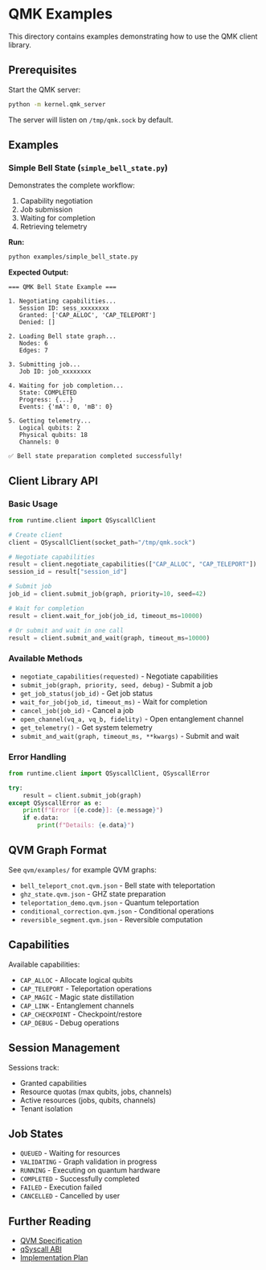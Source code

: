 # QMK Examples

This directory contains examples demonstrating how to use the QMK client library.

## Prerequisites

Start the QMK server:

```bash
python -m kernel.qmk_server
```

The server will listen on `/tmp/qmk.sock` by default.

## Examples

### Simple Bell State (`simple_bell_state.py`)

Demonstrates the complete workflow:
1. Capability negotiation
2. Job submission
3. Waiting for completion
4. Retrieving telemetry

**Run:**
```bash
python examples/simple_bell_state.py
```

**Expected Output:**
```
=== QMK Bell State Example ===

1. Negotiating capabilities...
   Session ID: sess_xxxxxxxx
   Granted: ['CAP_ALLOC', 'CAP_TELEPORT']
   Denied: []

2. Loading Bell state graph...
   Nodes: 6
   Edges: 7

3. Submitting job...
   Job ID: job_xxxxxxxx

4. Waiting for job completion...
   State: COMPLETED
   Progress: {...}
   Events: {'mA': 0, 'mB': 0}

5. Getting telemetry...
   Logical qubits: 2
   Physical qubits: 18
   Channels: 0

✅ Bell state preparation completed successfully!
```

## Client Library API

### Basic Usage

```python
from runtime.client import QSyscallClient

# Create client
client = QSyscallClient(socket_path="/tmp/qmk.sock")

# Negotiate capabilities
result = client.negotiate_capabilities(["CAP_ALLOC", "CAP_TELEPORT"])
session_id = result["session_id"]

# Submit job
job_id = client.submit_job(graph, priority=10, seed=42)

# Wait for completion
result = client.wait_for_job(job_id, timeout_ms=10000)

# Or submit and wait in one call
result = client.submit_and_wait(graph, timeout_ms=10000)
```

### Available Methods

- `negotiate_capabilities(requested)` - Negotiate capabilities
- `submit_job(graph, priority, seed, debug)` - Submit a job
- `get_job_status(job_id)` - Get job status
- `wait_for_job(job_id, timeout_ms)` - Wait for completion
- `cancel_job(job_id)` - Cancel a job
- `open_channel(vq_a, vq_b, fidelity)` - Open entanglement channel
- `get_telemetry()` - Get system telemetry
- `submit_and_wait(graph, timeout_ms, **kwargs)` - Submit and wait

### Error Handling

```python
from runtime.client import QSyscallClient, QSyscallError

try:
    result = client.submit_job(graph)
except QSyscallError as e:
    print(f"Error [{e.code}]: {e.message}")
    if e.data:
        print(f"Details: {e.data}")
```

## QVM Graph Format

See `qvm/examples/` for example QVM graphs:
- `bell_teleport_cnot.qvm.json` - Bell state with teleportation
- `ghz_state.qvm.json` - GHZ state preparation
- `teleportation_demo.qvm.json` - Quantum teleportation
- `conditional_correction.qvm.json` - Conditional operations
- `reversible_segment.qvm.json` - Reversible computation

## Capabilities

Available capabilities:
- `CAP_ALLOC` - Allocate logical qubits
- `CAP_TELEPORT` - Teleportation operations
- `CAP_MAGIC` - Magic state distillation
- `CAP_LINK` - Entanglement channels
- `CAP_CHECKPOINT` - Checkpoint/restore
- `CAP_DEBUG` - Debug operations

## Session Management

Sessions track:
- Granted capabilities
- Resource quotas (max qubits, jobs, channels)
- Active resources (jobs, qubits, channels)
- Tenant isolation

## Job States

- `QUEUED` - Waiting for resources
- `VALIDATING` - Graph validation in progress
- `RUNNING` - Executing on quantum hardware
- `COMPLETED` - Successfully completed
- `FAILED` - Execution failed
- `CANCELLED` - Cancelled by user

## Further Reading

- [QVM Specification](../docs/QVM-spec.md)
- [qSyscall ABI](../docs/qsyscall-abi.md)
- [Implementation Plan](../docs/IMPLEMENTATION_PLAN.md)
